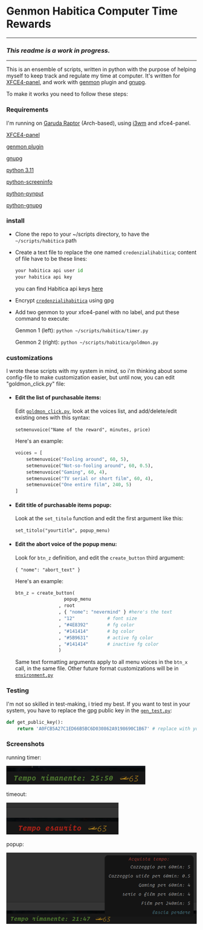 # Genmon Habitica Computer Time Rewards
---
  
### _This readme is a work in progress._
---
This is an ensemble of scripts, written in python with the purpose of helping myself to keep track and regulate my time at computer.
It's written for [XFCE4-panel](https://docs.xfce.org/xfce/xfce4-panel/start), and work with [genmon](https://docs.xfce.org/panel-plugins/xfce4-genmon-plugin/start) plugin and [gnupg](https://www.gnupg.org/).

To make it works you need to follow these steps:
### Requirements
I'm running on [Garuda Raptor](https://garudalinux.org/) (Arch-based), using [i3wm](https://i3wm.org/) and xfce4-panel.

[XFCE4-panel](https://docs.xfce.org/xfce/xfce4-panel/start)

[genmon plugin](https://docs.xfce.org/panel-plugins/xfce4-genmon-plugin/start)

[gnupg](https://www.gnupg.org/)

[python 3.11](https://www.python.org/)

[python-screeninfo](https://github.com/rr-/screeninfo)

[python-pynput](https://github.com/moses-palmer/pynput)

[python-gnupg](https://github.com/vsajip/python-gnupg/)


### install
 - Clone the repo to your ~/scripts directory, to have the `~/scripts/habitica` path  
 - Create a text file to replace the one named `credenzialihabitica`; content of file have to be these lines:
	```python
	your habitica api user id
	your habitica api key
	```

	you can find Habitica api keys [here](https://habitica.com/user/settings/api)
 - Encrypt [`credenzialihabitica`](/credenzialihabitica) using gpg  
 - Add two genmon to your xfce4-panel with no label, and put these command to execute:
   
	Genmon 1 (left): `python ~/scripts/habitica/timer.py`

	Genmon 2 (right): `python ~/scripts/habitica/goldmon.py`
 
### customizations
I wrote these scripts with my system in mind, so i'm thinking about some config-file to make customization easier, but until now, you can edit "goldmon_click.py" file:  
  
- #### Edit the list of purchasable items:

	Edit [`goldmon_click.py`](/goldmon_click.py), look at the voices list, and add/delete/edit existing ones with this syntax:

  	`setmenuvoice("Name of the reward", minutes, price)`

	Here's an example:
	```python
	voices = [
 		setmenuvoice("Fooling around", 60, 5),
 		setmenuvoice("Not-so-fooling around", 60, 0.5),
  		setmenuvoice("Gaming", 60, 4),
 		setmenuvoice("TV serial or short film", 60, 4),
 		setmenuvoice("One entire film", 240, 5)
	]
	```
  
- #### Edit title of purchasable items popup:

	Look at the `set_titolo` function and edit the first argument like this:

	`set_titolo("yourtitle", popup_menu)`

- #### Edit the abort voice of the popup menu:

	Look for `btn_z` definition, and edit the `create_button` third argument:

	`{ "nome": "abort_text" }`

	Here's an example:
	```python
	btn_z = create_button(
	                  popup_menu
	                , root
	                , { "nome": "nevermind" } #here's the text
	                , "12"            # font size
	                , "#4E8392"       # fg color
	                , "#141414"       # bg color
	                , "#5B9631"       # active fg color
	                , "#141414"       # inactive fg color
	                )
 	```
 	Same text formatting arguments apply to all menu voices in the `btn_x` call, in the same file.
  	Other future format customizations will be in [`environment.py`](/pyres/environment.py)
### Testing
I'm not so skilled in test-making, i tried my best. If you want to test in your system, you have to replace the gpg public key in the [`gen_test.py`](/tests/gen_test.py):
```python
def get_public_key():
    return 'A0FCB5A27C1ED66B5BC6D030862A9198690C1B67' # replace with your gpg public key
```
### Screenshots

running timer:

![a](/images/genmoninpanel.png)

timeout:

![a](/images/timeout.png)

popup:

![a](/images/popup.png)
